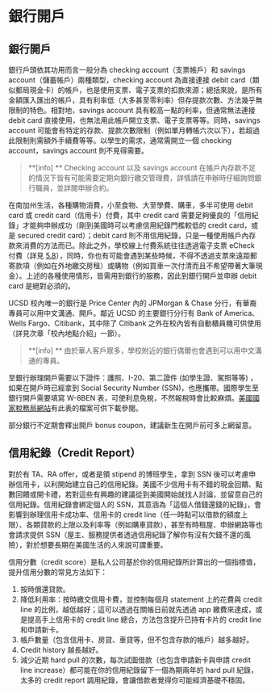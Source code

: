 # 銀行開戶

## 銀行開戶

銀行戶頭依其功用而言一般分為 checking account（支票帳戶）和 savings account（儲蓄帳戶）兩種類型，checking account 為直接連接 debit card（類似郵局現金卡）的帳戶，也是使用支票、電子支票的扣款來源；總括來說，是所有金額匯入匯出的帳戶，具有利率低（大多甚至零利率）但存提款次數、方法幾乎無限制的特色。相對地，savings account 具有較高一點的利率，但通常無法連接 debit card 直接使用，也無法用此帳戶開立支票、電子支票等等。同時，savings account 可能會有特定的存款、提款次數限制（例如單月轉帳六次以下），若超過此限制則需額外手續費等等。以學生的需求，通常需開立一個 checking account，savings account 則不見得需要。

> **[info] **
> Checking account 以及 savings account 在帳戶內存款不足的情況下皆有可能需要定期向銀行繳交管理費，詳情請在申辦時仔細詢問銀行職員，並詳閱申辦合約。

在南加州生活，各種購物消費，小至食物、大至學費、購車，多半可使用 debit card 或 credit card（信用卡）付費，其中 credit card 需要足夠優良的「信用紀錄」才能夠申辦成功（剛到美國時可以考慮信用紀錄門檻較低的 credit card，或是 secured credit card）；debit card 則不用信用紀錄，只是一種使用帳戶內存款來消費的方法而已。除此之外，學校線上付費系統往往透過電子支票 eCheck 付費（詳見 [5.8](yin_xing_kai_hu_yu_yu_xin_yong_ji_lu.md)），同時，你也有可能會遇到某些時候，不得不透過支票來遠距郵寄款項（例如在外地繳交房租）或購物（例如買車一次付清而且不希望帶著大筆現金）。上述的各種使用情形，皆需用到銀行的服務，因此到銀行開戶並申辦 debit card 是絕對必須的。

UCSD 校內唯一的銀行是 Price Center 內的 JPMorgan & Chase 分行，有華裔專員可以用中文溝通、開戶。鄰近 UCSD 的主要銀行分行有 Bank of America、Wells Fargo、Citibank，其中除了 Citibank 之外在校內皆有自動櫃員機可供使用（詳見次章「校內地點介紹」一節）。
> **[info] **
> 由於華人客戶眾多，學校附近的銀行偶爾也會遇到可以用中文溝通的專員。

至銀行辦理開戶需要以下證件：護照、I-20、第二證件 (如學生證、駕照等等) ，如果在開戶時已經拿到 Social Security Number (SSN)，也應攜帶。國際學生至銀行開戶需要填寫 W-8BEN 表，可使利息免稅，不然報稅時會比較麻煩。[美國國家稅務局網站](http://www.irs.gov)有此表的檔案可供下載參閱。

部分銀行不定期會釋出開戶 bonus coupon，建議新生在開戶前可多上網留意。

## 信用紀錄（Credit Report）

對於有 TA、RA offer，或者是領 stipend 的博班學生，拿到 SSN 後可以考慮申辦信用卡，以利開始建立自己的信用紀錄。美國不少信用卡有不錯的現金回饋、點數回饋或開卡禮，若對這些有興趣的建議從到美國開始就找人討論，並留意自己的信用紀錄。信用紀錄會綁定個人的 SSN，其意涵為「這個人借錢還錢的紀錄」，會影響到辦理信用卡成功率、信用卡的 credit line（任一時點可以借款的額度上限）、各類貸款的上限以及利率等（例如購車貸款），甚至有時租屋、申辦網路等也會請求提供 SSN（屋主、服務提供者透過信用紀錄了解你有沒有欠錢不還的風險），對於想要長期在美國生活的人來說可謂重要。

信用分數（credit score）是私人公司基於你的信用紀錄所計算出的一個指標值，提升信用分數的常見方法如下：
1. 按時償還貸款。
2. 降低利用率：按時繳交信用卡費，並控制每個月 statement 上的花費與 credit line 的比例，越低越好；這可以透過在關帳日前就先透過 app 繳費來達成，或是提高手上信用卡的 credit line 總合，方法包含提升已持有卡片的 credit line 和申請新卡。
3. 帳戶數量（包含信用卡、房貸、車貸等，但不包含存款的帳戶）越多越好。
4. Credit history 越長越好。
5. 減少近期 hard pull 的次數，每次試圖借款（也包含申請新卡與申請 credit line increase）都可能在你的信用紀錄留下一個為期兩年的 hard pull 紀錄，太多的 credit report 調用紀錄，會讓借款者覺得你可能經濟基礎不穩固。

